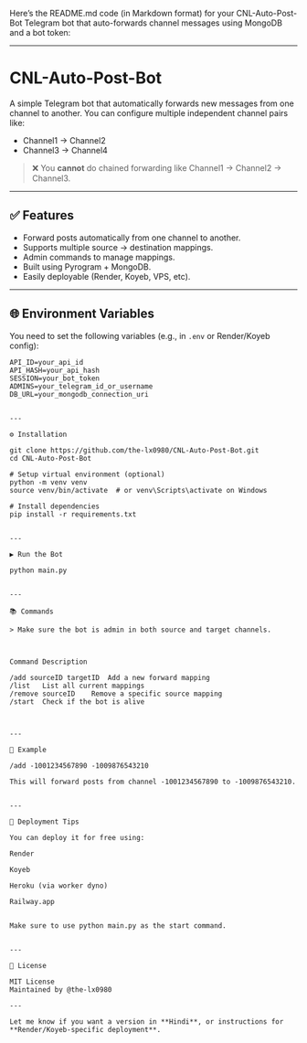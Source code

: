 Here’s the README.md code (in Markdown format) for your CNL-Auto-Post-Bot Telegram bot that auto-forwards channel messages using MongoDB and a bot token:


---

# CNL-Auto-Post-Bot

A simple Telegram bot that automatically forwards new messages from one channel to another. You can configure multiple independent channel pairs like:

- Channel1 → Channel2  
- Channel3 → Channel4

> ❌ You **cannot** do chained forwarding like Channel1 → Channel2 → Channel3.

---

## ✅ Features

- Forward posts automatically from one channel to another.
- Supports multiple source → destination mappings.
- Admin commands to manage mappings.
- Built using Pyrogram + MongoDB.
- Easily deployable (Render, Koyeb, VPS, etc).

---

## 🌐 Environment Variables

You need to set the following variables (e.g., in `.env` or Render/Koyeb config):

```env
API_ID=your_api_id
API_HASH=your_api_hash
SESSION=your_bot_token
ADMINS=your_telegram_id_or_username
DB_URL=your_mongodb_connection_uri


---

⚙️ Installation

git clone https://github.com/the-lx0980/CNL-Auto-Post-Bot.git
cd CNL-Auto-Post-Bot

# Setup virtual environment (optional)
python -m venv venv
source venv/bin/activate  # or venv\Scripts\activate on Windows

# Install dependencies
pip install -r requirements.txt


---

▶️ Run the Bot

python main.py


---

📚 Commands

> Make sure the bot is admin in both source and target channels.



Command	Description

/add sourceID targetID	Add a new forward mapping
/list	List all current mappings
/remove sourceID	Remove a specific source mapping
/start	Check if the bot is alive



---

🧪 Example

/add -1001234567890 -1009876543210

This will forward posts from channel -1001234567890 to -1009876543210.


---

🚀 Deployment Tips

You can deploy it for free using:

Render

Koyeb

Heroku (via worker dyno)

Railway.app


Make sure to use python main.py as the start command.


---

📜 License

MIT License
Maintained by @the-lx0980

---

Let me know if you want a version in **Hindi**, or instructions for **Render/Koyeb-specific deployment**.

